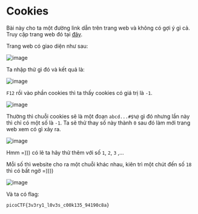 # Cookies
Bài này cho ta một đường link dẫn trên trang web và không có gợi ý gì cả. Truy cập trang web đó tại [đây](http://mercury.picoctf.net:21485/check).

Trang web có giao diện như sau:

![image](https://github.com/user-attachments/assets/dca03bbb-7346-4e49-aa1c-92a6fd7bf9db)

Ta nhập thử gì đó và kết quả là:

![image](https://github.com/user-attachments/assets/537e154d-1d1f-4460-9989-d4cc05d7257e)

`F12` rồi vào phần cookies thì ta thấy cookies có giá trị là `-1`.

![image](https://github.com/user-attachments/assets/8d46d121-3d23-4fb8-ba4c-2e0a74cd7b5f)

Thường thì chuỗi cookies sẽ là một đoạn `abcd...#$%@` gì đó nhưng lần này thì chỉ có một số là `-1`. Ta sẽ thử thay số này thành `0` sau đó làm mới trang web xem có gì xảy ra.

![image](https://github.com/user-attachments/assets/0e3de990-c008-4f2c-ade9-f0382d42e1c1)

Hmm =))) có lẽ ta hãy thử thêm với số `1`, `2`, `3` ,...

Mỗi số thì website cho ra một chuỗi khác nhau, kiên trì một chút đến số `18` thì có bất ngờ =))))

![image](https://github.com/user-attachments/assets/2200cf91-506d-4c37-a023-ea885298aaff)

Và ta có flag:

``` 
picoCTF{3v3ry1_l0v3s_c00k135_94190c8a}
```
